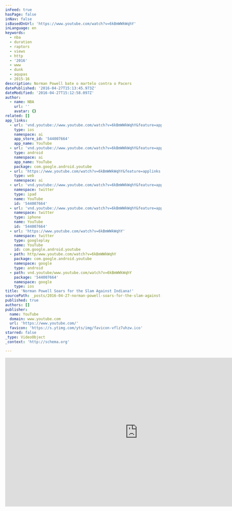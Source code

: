 ```yaml
---
inFeed: true
hasPage: false
inNav: false
isBasedOnUrl: 'https://www.youtube.com/watch?v=6kBmWWkWqhY'
inLanguage: en
keywords:
  - nba
  - duration
  - raptors
  - views
  - http
  - '2016'
  - www
  - dunk
  - aqupas
  - 2015-16
description: Norman Powell bate o martelo contra o Pacers
datePublished: '2016-04-27T15:13:45.973Z'
dateModified: '2016-04-27T15:12:58.097Z'
author:
  - name: NBA
    url: ''
    avatar: {}
related: []
app_links:
  - url: 'vnd.youtube://www.youtube.com/watch?v=6kBmWWkWqhY&feature=applinks'
    type: ios
    namespace: ai
    app_store_id: '544007664'
    app_name: YouTube
  - url: 'vnd.youtube://www.youtube.com/watch?v=6kBmWWkWqhY&feature=applinks'
    type: android
    namespace: ai
    app_name: YouTube
    package: com.google.android.youtube
  - url: 'https://www.youtube.com/watch?v=6kBmWWkWqhY&feature=applinks'
    type: web
    namespace: ai
  - url: 'vnd.youtube://www.youtube.com/watch?v=6kBmWWkWqhY&feature=applinks'
    namespace: twitter
    type: ipad
    name: YouTube
    id: '544007664'
  - url: 'vnd.youtube://www.youtube.com/watch?v=6kBmWWkWqhY&feature=applinks'
    namespace: twitter
    type: iphone
    name: YouTube
    id: '544007664'
  - url: 'https://www.youtube.com/watch?v=6kBmWWkWqhY'
    namespace: twitter
    type: googleplay
    name: YouTube
    id: com.google.android.youtube
  - path: http/www.youtube.com/watch?v=6kBmWWkWqhY
    package: com.google.android.youtube
    namespace: google
    type: android
  - path: vnd.youtube/www.youtube.com/watch?v=6kBmWWkWqhY
    package: '544007664'
    namespace: google
    type: ios
title: 'Norman Powell Soars for the Slam Against Indiana!'
sourcePath: _posts/2016-04-27-norman-powell-soars-for-the-slam-against-indiana.md
published: true
authors: []
publisher:
  name: YouTube
  domain: www.youtube.com
  url: 'https://www.youtube.com/'
  favicon: 'https://s.ytimg.com/yts/img/favicon-vflz7uhzw.ico'
starred: false
_type: VideoObject
_context: 'http://schema.org'

---
```

<iframe src="https://cdn.embedly.com/widgets/media.html?src=https%3A%2F%2Fwww.youtube.com%2Fembed%2F6kBmWWkWqhY%3Ffeature%3Doembed&amp;url=https%3A%2F%2Fwww.youtube.com%2Fwatch%3Fv%3D6kBmWWkWqhY&amp;image=https%3A%2F%2Fi.ytimg.com%2Fvi%2F6kBmWWkWqhY%2Fhqdefault.jpg&amp;key=b7d04c9b404c499eba89ee7072e1c4f7&amp;type=text%2Fhtml&amp;schema=youtube" width="854" height="480" scrolling="no" frameborder="0" allowfullscreen="" style=""></iframe>